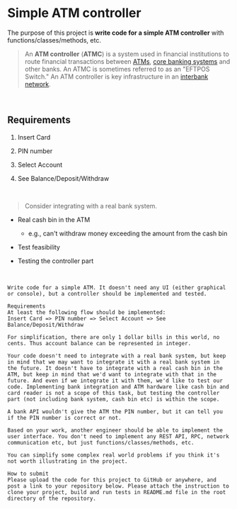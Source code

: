 # Simple ATM controller

The purpose of this project is **write code for a simple ATM controller** with functions/classes/methods, etc.

> An **ATM controller** (**ATMC**) is a system used in financial institutions to route financial transactions between [ATMs](https://en.wikipedia.org/wiki/Automated_teller_machine "Automated teller machine"), [core banking systems](https://en.wikipedia.org/wiki/Core_banking "Core banking") and other banks. An ATMC is sometimes referred to as an "EFTPOS Switch." An ATM controller is key infrastructure in an [interbank network](https://en.wikipedia.org/wiki/Interbank_network "Interbank network").

<br>

## Requirements

1. Insert Card
  
2. PIN number
  
3. Select Account
  
4. See Balance/Deposit/Withdraw
  
<br>

> Consider integrating with a real bank system.

- Real cash bin in the ATM
  
  - e.g., can't withdraw money exceeding the amount from the cash bin
    
- Test feasibility
  
- Testing the controller part

<br>

```textile
Write code for a simple ATM. It doesn't need any UI (either graphical or console), but a controller should be implemented and tested.

Requirements
At least the following flow should be implemented:
Insert Card => PIN number => Select Account => See Balance/Deposit/Withdraw

For simplification, there are only 1 dollar bills in this world, no cents. Thus account balance can be represented in integer.

Your code doesn't need to integrate with a real bank system, but keep in mind that we may want to integrate it with a real bank system in the future. It doesn't have to integrate with a real cash bin in the ATM, but keep in mind that we'd want to integrate with that in the future. And even if we integrate it with them, we'd like to test our code. Implementing bank integration and ATM hardware like cash bin and card reader is not a scope of this task, but testing the controller part (not including bank system, cash bin etc) is within the scope.

A bank API wouldn't give the ATM the PIN number, but it can tell you if the PIN number is correct or not.

Based on your work, another engineer should be able to implement the user interface. You don't need to implement any REST API, RPC, network communication etc, but just functions/classes/methods, etc.

You can simplify some complex real world problems if you think it's not worth illustrating in the project.

How to submit
Please upload the code for this project to GitHub or anywhere, and post a link to your repository below. Please attach the instruction to clone your project, build and run tests in README.md file in the root directory of the repository.
```
